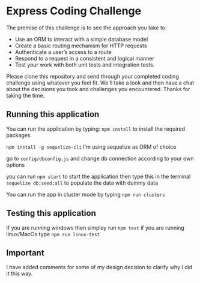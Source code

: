 # Express Coding Challenge
The premise of this challenge is to see the approach you take to:
- Use an ORM to interact with a simple database model
- Create a basic routing mechanism for HTTP requests
- Authenticate a user’s access to a route
- Respond to a request in a consistent and logical manner
- Test your work with both unit tests and integration tests.

Please clone this repository and send through your completed coding challenge using whatever you feel fit. We'll take a look and then have a chat about the decisions you took and challenges you encountered. Thanks for taking the time.


## Running this application
You can run the application by typing:
`npm install` to install the required packages

`npm install -g sequelize-cli` I'm using sequelize as ORM of choice 

go to `config/dbconfig.js` and change db connection according to your own options

you can run `npm start` to start the application then type this in the terminal `sequelize db:seed:all` to populate the data with dummy data

You can run the app in cluster mode by typing `npm run clusters`

## Testing this application

If you are running windows then simpley run `npm test` if you are running linux/MacOs type `npm run linux-test`


## Important

I have added comments for some of my design decision to clarify why I did it this way.